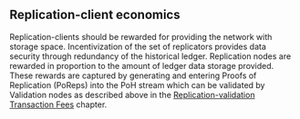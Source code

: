 ## Replication-client economics

Replication-clients should be rewarded for providing the network with storage space. Incentivization of the set of replicators provides data security through redundancy of the historical ledger. Replication nodes are rewarded in proportion to the amount of ledger data storage provided. These rewards are captured by generating and entering Proofs of Replication (PoReps) into the PoH stream which can be validated by Validation nodes as described above in the [Replication-validation Transaction Fees](ed_vce_replication_validation_transaction_fees.md) chapter.
